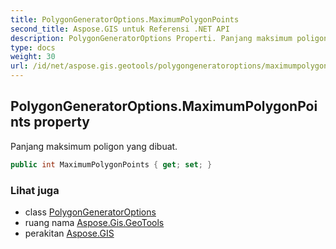 ```yaml
---
title: PolygonGeneratorOptions.MaximumPolygonPoints
second_title: Aspose.GIS untuk Referensi .NET API
description: PolygonGeneratorOptions Properti. Panjang maksimum poligon yang dibuat.
type: docs
weight: 30
url: /id/net/aspose.gis.geotools/polygongeneratoroptions/maximumpolygonpoints/
---
```

## PolygonGeneratorOptions.MaximumPolygonPoints property

Panjang maksimum poligon yang dibuat.

```csharp
public int MaximumPolygonPoints { get; set; }
```

### Lihat juga

* class [PolygonGeneratorOptions](../)
* ruang nama [Aspose.Gis.GeoTools](../../polygongeneratoroptions/)
* perakitan [Aspose.GIS](../../../)


